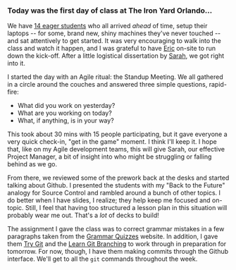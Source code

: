 ### Today was the first day of class at The Iron Yard Orlando...

We have [14 eager students](https://github.com/orgs/TheIronYard--Orlando/teams/fee-2014-fall) who all arrived _ahead_ of time, setup their laptops -- for some, brand new, shiny machines they've never touched -- and sat attentively to get started. It was very encouraging to walk into the class and watch it happen, and I was grateful to have [Eric](https://twitter.com/ericdodds) on-site to run down the kick-off. After a little logistical dissertation by [Sarah](https://twitter.com/thebadri), we got right into it.

I started the day with an Agile ritual: the Standup Meeting. We all gathered in a circle around the couches and answered three simple questions, rapid-fire:

* What did you work on yesterday?
* What are you working on today?
* What, if anything, is in your way?

This took about 30 mins with 15 people participating, but it gave everyone a very quick check-in, "get in the game" moment. I think I'll keep it. I hope that, like on my Agile development teams, this will give Sarah, our effective Project Manager, a bit of insight into who might be struggling or falling behind as we go.

From there, we reviewed some of the prework back at the desks and started talking about Github. I presented the students with my "Back to the Future" analogy for Source Control and rambled around a bunch of other topics. I do better when I have slides, I realize; they help keep me focused and on-topic. Still, I feel that having too structured a lesson plan in this situation will probably wear me out. That's a _lot_ of decks to build!

The assignment I gave the class was to correct grammar mistakes in a few paragraphs taken from the [Grammar Quizzes](http://grammar-quizzes.com) website. In addition, I gave them [Try Git](http://try.github.com) and the [Learn Git Branching](http://pcottle.github.io/learnGitBranching/) to work through in preparation for tomorrow. For now, though, I have them making commits through the Github interface. We'll get to all the `git` commands throughout the week.
